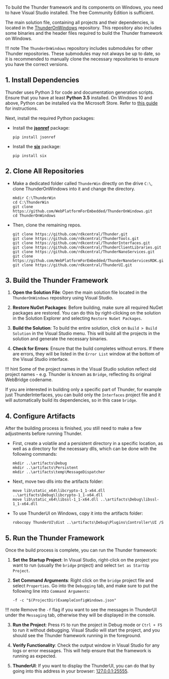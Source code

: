 To build the Thunder framework and its components on Windows, you need to have Visual Studio installed. The free Community Edition is sufficient.

The main solution file, containing all projects and their dependencies, is located in the [ThunderOnWindows](https://github.com/WebPlatformForEmbedded/ThunderOnWindows) repository. This repository also includes some binaries and the header files required to build the Thunder framework on Windows.

!!! note
	The `ThunderOnWindows` repository includes submodules for other Thunder repositories. These submodules may not always be up to date, so it is recommended to manually clone the necessary repositories to ensure you have the correct versions.

## 1. Install Dependencies
Thunder uses Python 3 for code and documentation generation scripts. Ensure that you have at least **Python 3.5** installed. On Windows 10 and above, Python can be installed via the Microsoft Store. Refer to [this guide](https://learn.microsoft.com/en-us/windows/python/beginners) for instructions.

Next, install the required Python packages:

- Install the [**jsonref**](https://pypi.org/project/jsonref/) package:
	```
	pip install jsonref
	```

- Install the [**six**](https://pypi.org/project/six/) package:
	```
	pip install six
	```

## 2. Clone All Repositories

- Make a dedicated folder called `ThunderWin` directly on the drive `C:\`, clone ThunderOnWindows into it and change the directory.
	```
	mkdir C:\ThunderWin
	cd C:\ThunderWin
	git clone https://github.com/WebPlatformForEmbedded/ThunderOnWindows.git
	cd ThunderOnWindows
	```

- Then, clone the remaining repos.
	```
 	git clone https://github.com/rdkcentral/Thunder.git
	git clone https://github.com/rdkcentral/ThunderTools.git
	git clone https://github.com/rdkcentral/ThunderInterfaces.git
	git clone https://github.com/rdkcentral/ThunderClientLibraries.git
	git clone https://github.com/rdkcentral/ThunderNanoServices.git
	git clone https://github.com/WebPlatformForEmbedded/ThunderNanoServicesRDK.git
	git clone https://github.com/rdkcentral/ThunderUI.git
	```

## 3. Build the Thunder Framework

1. **Open the Solution File**: Open the main solution file located in the `ThunderOnWindows` repository using Visual Studio.

2. **Restore NuGet Packages**: Before building, make sure all required NuGet packages are restored. You can do this by right-clicking on the solution in the Solution Explorer and selecting `Restore NuGet Packages`.

3. **Build the Solution**: To build the entire solution, click on `Build > Build Solution` in the Visual Studio menu. This will build all the projects in the solution and generate the necessary binaries.

4. **Check for Errors**: Ensure that the build completes without errors. If there are errors, they will be listed in the `Error List` window at the bottom of the Visual Studio interface.

!!! hint
	Some of the project names in the Visual Studio solution reflect old project names - e.g. Thunder is known as `Bridge`, reflecting its original WebBridge codename.

If you are interested in building only a specific part of Thunder, for example just ThunderInterfaces, you can build only the `Interfaces` project file and it will automatically build its dependencies, so in this case `bridge`.

## 4. Configure Artifacts

After the building process is finished, you still need to make a few adjustments before running Thunder.

- First, create a volatile and a persistent directory in a specific location, as well as a directory for the necessary dlls, which can be done with the following commands:
	```
	mkdir ..\artifacts\Debug
	mkdir ..\artifacts\Persistent
	mkdir ..\artifacts\temp\MessageDispatcher
	```

- Next, move two dlls into the artifacts folder:
	```
	move lib\static_x64\libcrypto-1_1-x64.dll ..\artifacts\Debug\libcrypto-1_1-x64.dll
	move lib\static_x64\libssl-1_1-x64.dll ..\artifacts\Debug\libssl-1_1-x64.dll
	```

- To use ThunderUI on Windows, copy it into the artifacts folder:
	```
	robocopy ThunderUI\dist ..\artifacts\Debug\Plugins\Controller\UI /S
	```

## 5. Run the Thunder Framework

Once the build process is complete, you can run the Thunder framework:

1. **Set the Startup Project**: In Visual Studio, right-click on the project you want to run (usually the `bridge` project) and select `Set as StartUp Project`.

2. **Set Command Arguments**: Right click on the `bridge` project file and select `Properties`. Go into the `Debugging` tab, and make sure to put the following line into `Command Arguments`:
	```
	-f -c "$(ProjectDir)ExampleConfigWindows.json"
	```

!!! note
	Remove the ```-f``` flag if you want to see the messages in ThunderUI under the ```Messaging``` tab, otherwise they will be displayed in the console.

3. **Run the Project**: Press `F5` to run the project in Debug mode or `Ctrl + F5` to run it without debugging. Visual Studio will start the project, and you should see the Thunder framework running in the foreground.

4. **Verify Functionality**: Check the output window in Visual Studio for any logs or error messages. This will help ensure that the framework is running as expected.

5. **ThunderUI**: If you want to display the ThunderUI, you can do that by going into this address in your browser: [127.0.0.1:25555](http://127.0.0.1:25555/Service/Controller/UI).
